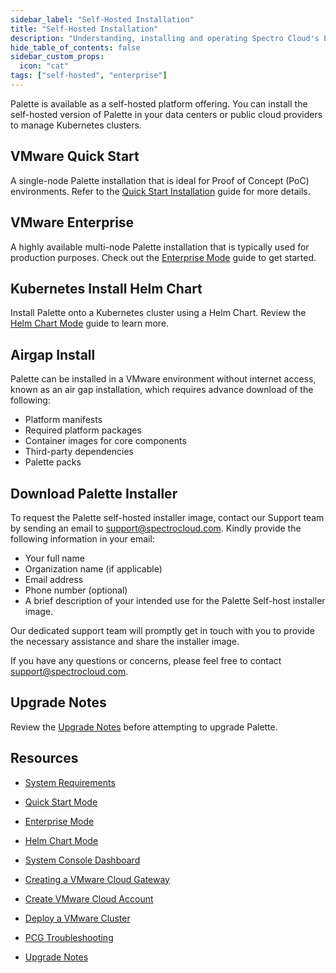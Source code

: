 ```yaml
---
sidebar_label: "Self-Hosted Installation"
title: "Self-Hosted Installation"
description: "Understanding, installing and operating Spectro Cloud's Enterprise Self-Hosted variant."
hide_table_of_contents: false
sidebar_custom_props: 
  icon: "cat"
tags: ["self-hosted", "enterprise"]
---
```



Palette is available as a self-hosted platform offering. You can install the self-hosted version of Palette in your data centers or public cloud providers to manage Kubernetes clusters.


## VMware Quick Start

A single-node Palette installation that is ideal for Proof of Concept (PoC) environments. Refer to the [Quick Start Installation](deploying-the-platform-installer.md) guide for more details.

## VMware Enterprise

A highly available multi-node Palette installation that is typically used for production purposes. Check out the [Enterprise Mode](deploying-an-enterprise-cluster.md) guide to get started.

## Kubernetes Install Helm Chart

Install Palette onto a Kubernetes cluster using a Helm Chart. Review the [Helm Chart Mode](deploying-palette-with-helm.md) guide to learn more.


## Airgap Install

Palette can be installed in a VMware environment without internet access, known as an air gap installation, which requires advance download of the following:
 - Platform manifests
 - Required platform packages
 - Container images for core components
 - Third-party dependencies
 - Palette packs

## Download Palette Installer

To request the Palette self-hosted installer image, contact our Support team by sending an email to support@spectrocloud.com. Kindly provide the following information in your email:

- Your full name
- Organization name (if applicable)
- Email address
- Phone number (optional)
- A brief description of your intended use for the Palette Self-host installer image.

Our dedicated support team will promptly get in touch with you to provide the necessary assistance and share the installer image. 

If you have any questions or concerns, please feel free to contact support@spectrocloud.com.


## Upgrade Notes

Review the [Upgrade Notes](upgrade.md) before attempting to upgrade Palette.



## Resources 


* [System Requirements](on-prem-system-requirements.md)


* [Quick Start Mode](deploying-the-platform-installer.md)


* [Enterprise Mode](deploying-an-enterprise-cluster.md)


* [Helm Chart Mode](deploying-palette-with-helm.md)


* [System Console Dashboard](system-console-dashboard.md)


* [Creating a VMware Cloud Gateway](../clusters/data-center/vmware.md#install-pcg)


* [Create VMware Cloud Account](../clusters/data-center/vmware.md#create-vmware-cloud-gateway)


* [Deploy a VMware Cluster](../clusters/data-center/vmware#deploy-a-vmware-cluster)


* [PCG Troubleshooting](../troubleshooting/pcg.md)


* [Upgrade Notes](upgrade.md)




